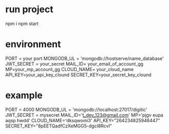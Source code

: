 # run project
npm i
npm start
# environment
PORT = your port
MONGODB_UL = 'mongodb://hostserve/name_database'
JWT_SECRET = your_secret
MAIL_ID= your_email_of_account_gg
MP=your_mp_account_gg
CLOUD_NAME= your_cloud_name
API_KEY=your_api_key_clound
SECRET_KEY=your_secret_key_clound
# example
PORT = 4000
MONGODB_UL = 'mongodb://localhost:27017/digitic'
JWT_SECRET = mysecret
MAIL_ID='t_dev_123@gmail.com'
MP='pjgv eupa aqsp hwdd'
CLOUD_NAME='dksqwomi3'
API_KEY="264234825946447"
SECRET_KEY="8pEETQadfCzXeMGG5-dgcI8RcvI"
